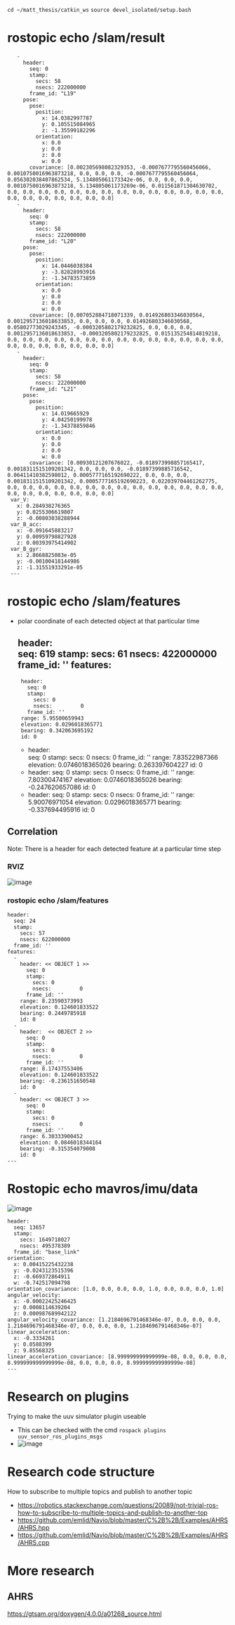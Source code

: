  `cd ~/matt_thesis/catkin_ws`
 `source devel_isolated/setup.bash`
 
 
 
 # rostopic echo /slam/result

       - 
         header: 
           seq: 0
           stamp: 
             secs: 58
             nsecs: 222000000
           frame_id: "L19"
         pose: 
           pose: 
             position: 
               x: 14.0382997787
               y: 0.105515084965
               z: -1.35599182296
             orientation: 
               x: 0.0
               y: 0.0
               z: 0.0
               w: 0.0
           covariance: [0.002305698082329353, -0.0007677795560456066, 0.0010750016963873218, 0.0, 0.0, 0.0, -0.0007677795560456064, 0.056302038407862534, 5.134805061173342e-06, 0.0, 0.0, 0.0, 0.0010750016963873218, 5.134805061173269e-06, 0.011561871304630702, 0.0, 0.0, 0.0, 0.0, 0.0, 0.0, 0.0, 0.0, 0.0, 0.0, 0.0, 0.0, 0.0, 0.0, 0.0, 0.0, 0.0, 0.0, 0.0, 0.0, 0.0]
       - 
         header: 
           seq: 0
           stamp: 
             secs: 58
             nsecs: 222000000
           frame_id: "L20"
         pose: 
           pose: 
             position: 
               x: 14.0446038384
               y: -3.82828993916
               z: -1.34783573859
             orientation: 
               x: 0.0
               y: 0.0
               z: 0.0
               w: 0.0
           covariance: [0.007052884718071339, 0.014926803346030564, 0.0012957136018633853, 0.0, 0.0, 0.0, 0.014926803346030568, 0.05802773029243345, -0.0003205802179232825, 0.0, 0.0, 0.0, 0.0012957136018633853, -0.0003205802179232825, 0.015135254814819218, 0.0, 0.0, 0.0, 0.0, 0.0, 0.0, 0.0, 0.0, 0.0, 0.0, 0.0, 0.0, 0.0, 0.0, 0.0, 0.0, 0.0, 0.0, 0.0, 0.0, 0.0]
       - 
         header: 
           seq: 0
           stamp: 
             secs: 58
             nsecs: 222000000
           frame_id: "L21"
         pose: 
           pose: 
             position: 
               x: 14.019665929
               y: 4.04250199978
               z: -1.34378859846
             orientation: 
               x: 0.0
               y: 0.0
               z: 0.0
               w: 0.0
           covariance: [0.00930121207676022, -0.018973998857165417, 0.0018311515109201342, 0.0, 0.0, 0.0, -0.01897399885716542, 0.06411410382598012, 0.0005777165192690222, 0.0, 0.0, 0.0, 0.0018311515109201342, 0.0005777165192690223, 0.022039704461262775, 0.0, 0.0, 0.0, 0.0, 0.0, 0.0, 0.0, 0.0, 0.0, 0.0, 0.0, 0.0, 0.0, 0.0, 0.0, 0.0, 0.0, 0.0, 0.0, 0.0, 0.0]
     var_V: 
       x: 0.284938276365
       y: 0.0255306619807
       z: -0.00803038288944
     var_B_acc: 
       x: -0.091645883217
       y: 0.00959798827928
       z: 0.00393975414902
     var_B_gyr: 
       x: 2.8668825083e-05
       y: -0.00100418144986
       z: -1.31551933291e-05
     ---
# rostopic echo /slam/features
 - polar coordinate of each detected object at that particular time 

    header:  
      seq: 619
      stamp: 
        secs: 61
        nsecs: 422000000
      frame_id: ''
    features: 
      -  
        header:  
          seq: 0
          stamp: 
            secs: 0
            nsecs:         0
          frame_id: ''
        range: 5.95500659943
        elevation: 0.0296018365771
        bearing: 0.342063695192
        id: 0
      -  
        header:  
          seq: 0
          stamp: 
            secs: 0
            nsecs:         0
          frame_id: ''
        range: 7.83522987366
        elevation: 0.0746018365026
        bearing: 0.263397604227
        id: 0
      -   
        header: 
          seq: 0
          stamp: 
            secs: 0
            nsecs:         0
          frame_id: ''
        range: 7.80300474167
        elevation: 0.0746018365026
        bearing: -0.247620657086
        id: 0
      -   
        header: 
          seq: 0
          stamp: 
            secs: 0
            nsecs:         0
          frame_id: ''
        range: 5.90076971054
        elevation: 0.0296018365771
        bearing: -0.337694495916
        id: 0

## Correlation
Note: There is a header for each detected feature at a particular time step  

### RVIZ
![image](https://user-images.githubusercontent.com/85168871/171074917-7511ef50-72f3-4c7d-b241-632e84e59489.png)
  
### rostopic echo /slam/features   
    header: 
      seq: 24
      stamp: 
        secs: 57
        nsecs: 622000000
      frame_id: ''
    features: 
      -   
        header: << OBJECT 1 >>
          seq: 0
          stamp: 
            secs: 0
            nsecs:         0
          frame_id: ''
        range: 8.23590373993
        elevation: 0.124601833522
        bearing: 0.2449785918
        id: 0
      -   
        header:  << OBJECT 2 >>
          seq: 0
          stamp: 
            secs: 0
            nsecs:         0
          frame_id: ''
        range: 8.17437553406
        elevation: 0.124601833522
        bearing: -0.236151650548
        id: 0
      - 
        header: << OBJECT 3 >>
          seq: 0
          stamp: 
            secs: 0
            nsecs:         0
          frame_id: ''
        range: 6.30333900452
        elevation: 0.0846018344164
        bearing: -0.315354079008
        id: 0
    ---
# Rostopic echo mavros/imu/data
![image](https://user-images.githubusercontent.com/85168871/172029735-158b9689-2d15-4b7c-bb17-2cb95977a47d.png)  
  
    header: 
      seq: 13657
      stamp: 
        secs: 1649718027
        nsecs: 495378389
      frame_id: "base_link"
    orientation: 
      x: 0.00415225432238
      y: -0.0243123515396
      z: -0.669372864911
      w: -0.742517094798
    orientation_covariance: [1.0, 0.0, 0.0, 0.0, 1.0, 0.0, 0.0, 0.0, 1.0]
    angular_velocity: 
      x: -0.00022425246425
      y: 0.0008114639204
      z: 0.000987689942122
    angular_velocity_covariance: [1.2184696791468346e-07, 0.0, 0.0, 0.0, 1.2184696791468346e-07, 0.0, 0.0, 0.0, 1.2184696791468346e-07]
    linear_acceleration: 
      x: -0.3334261
      y: 0.0588399
      z: 9.85568325
    linear_acceleration_covariance: [8.999999999999999e-08, 0.0, 0.0, 0.0, 8.999999999999999e-08, 0.0, 0.0, 0.0, 8.999999999999999e-08]
    ---
# Research on plugins
  
  Trying to make the uuv simulator plugin useable  
  - This can be checked with the cmd `rospack plugins uuv_sensor_ros_plugins_msgs` 
  - ![image](https://user-images.githubusercontent.com/85168871/172045778-2d206132-8a7d-42b7-bd14-8d311f7569eb.png)  
 
 # Research code structure  
 How to subscribe to multiple topics and publish to another topic  
 - https://robotics.stackexchange.com/questions/20089/not-trivial-ros-how-to-subscribe-to-multiple-topics-and-publish-to-another-top  
 - https://github.com/emlid/Navio/blob/master/C%2B%2B/Examples/AHRS/AHRS.hpp  
 - https://github.com/emlid/Navio/blob/master/C%2B%2B/Examples/AHRS/AHRS.cpp  
  
# More research
## AHRS
https://gtsam.org/doxygen/4.0.0/a01268_source.html


